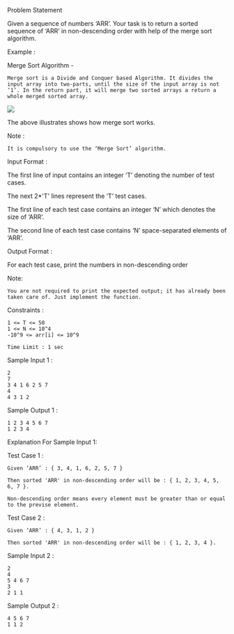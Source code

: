 Problem Statement

Given a sequence of numbers ‘ARR’. Your task is to return a sorted sequence of ‘ARR’ in non-descending order with help of the merge sort algorithm.

Example :

Merge Sort Algorithm -

    Merge sort is a Divide and Conquer based Algorithm. It divides the input array into two-parts, until the size of the input array is not ‘1’. In the return part, it will merge two sorted arrays a return a whole merged sorted array.

<img src="https://files.codingninjas.in/screenshot-87-6238.png">

The above illustrates shows how merge sort works.

Note :

    It is compulsory to use the ‘Merge Sort’ algorithm.

Input Format :

The first line of input contains an integer ‘T’ denoting the number of test cases.

The next 2*'T' lines represent the ‘T’ test cases.

The first line of each test case contains an integer ‘N’ which denotes the size of ‘ARR’.

The second line of each test case contains ‘N’ space-separated elements of ‘ARR’. 

Output Format :

For each test case, print the numbers in non-descending order

Note:

    You are not required to print the expected output; it has already been taken care of. Just implement the function.

Constraints :

    1 <= T <= 50
    1 <= N <= 10^4
    -10^9 <= arr[i] <= 10^9

    Time Limit : 1 sec

Sample Input 1 :

    2
    7
    3 4 1 6 2 5 7
    4
    4 3 1 2

Sample Output 1 :

    1 2 3 4 5 6 7
    1 2 3 4

Explanation For Sample Input 1:

Test Case 1 :

    Given ‘ARR’ : { 3, 4, 1, 6, 2, 5, 7 }

    Then sorted 'ARR' in non-descending order will be : { 1, 2, 3, 4, 5, 6, 7 }. 

    Non-descending order means every element must be greater than or equal to the previse element.

Test Case 2 :

    Given ‘ARR’ : { 4, 3, 1, 2 }

    Then sorted 'ARR' in non-descending order will be : { 1, 2, 3, 4 }. 

Sample Input 2 :

    2
    4
    5 4 6 7
    3
    2 1 1

Sample Output 2 :

    4 5 6 7
    1 1 2